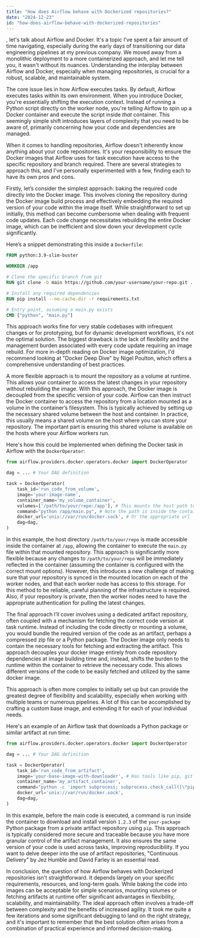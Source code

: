 ```yaml
---
title: "How does Airflow behave with Dockerized repositories?"
date: "2024-12-23"
id: "how-does-airflow-behave-with-dockerized-repositories"
---
```


, let's talk about Airflow and Docker. It's a topic I've spent a fair amount of time navigating, especially during the early days of transitioning our data engineering pipelines at my previous company. We moved away from a monolithic deployment to a more containerized approach, and let me tell you, it wasn't without its nuances. Understanding the interplay between Airflow and Docker, especially when managing repositories, is crucial for a robust, scalable, and maintainable system.

The core issue lies in how Airflow executes tasks. By default, Airflow executes tasks within its own environment. When you introduce Docker, you're essentially shifting the execution context. Instead of running a Python script directly on the worker node, you're telling Airflow to spin up a Docker container and execute the script inside *that* container. This seemingly simple shift introduces layers of complexity that you need to be aware of, primarily concerning how your code and dependencies are managed.

When it comes to handling repositories, Airflow doesn't inherently know anything about your code repositories. It's your responsibility to ensure the Docker images that Airflow uses for task execution have access to the specific repository and branch required. There are several strategies to approach this, and I've personally experimented with a few, finding each to have its own pros and cons.

Firstly, let’s consider the simplest approach: baking the required code directly into the Docker image. This involves cloning the repository during the Docker image build process and effectively embedding the required version of your code within the image itself. While straightforward to set up initially, this method can become cumbersome when dealing with frequent code updates. Each code change necessitates rebuilding the entire Docker image, which can be inefficient and slow down your development cycle significantly.

Here’s a snippet demonstrating this inside a `Dockerfile`:

```dockerfile
FROM python:3.9-slim-buster

WORKDIR /app

# Clone the specific branch from git
RUN git clone -b main https://github.com/your-username/your-repo.git .

# Install any required dependencies
RUN pip install --no-cache-dir -r requirements.txt

# Entry point, assuming a main.py exists
CMD ["python", "main.py"]
```

This approach works fine for very stable codebases with infrequent changes or for prototyping, but for dynamic development workflows, it's not the optimal solution. The biggest drawback is the lack of flexibility and the management burden associated with every code update requiring an image rebuild. For more in-depth reading on Docker image optimization, I'd recommend looking at "Docker Deep Dive" by Nigel Poulton, which offers a comprehensive understanding of best practices.

A more flexible approach is to mount the repository as a volume at runtime. This allows your container to access the latest changes in your repository without rebuilding the image. With this approach, the Docker image is decoupled from the specific version of your code. Airflow can then instruct the Docker container to access the repository from a location mounted as a volume in the container’s filesystem. This is typically achieved by setting up the necessary shared volume between the host and container. In practice, this usually means a shared volume on the host where you can store your repository. The important part is ensuring this shared volume is available on the hosts where your Airflow workers run.

Here's how this could be implemented when defining the Docker task in Airflow with the `DockerOperator`:

```python
from airflow.providers.docker.operators.docker import DockerOperator

dag = ... # Your DAG definition

task = DockerOperator(
    task_id='run_code_from_volume',
    image='your-image-name',
    container_name='my_volume_container',
    volumes=['/path/to/your/repo:/app'], # This mounts the host path to the /app in the container
    command="python /app/main.py", # Note the path is inside the container
    docker_url='unix://var/run/docker.sock', # Or the appropriate url
    dag=dag,
)
```
In this example, the host directory `/path/to/your/repo` is made accessible inside the container at `/app`, allowing the container to execute the `main.py` file within that mounted repository. This approach is significantly more flexible because any changes to `/path/to/your/repo` will be immediately reflected in the container (assuming the container is configured with the correct mount options). However, this introduces a new challenge of making sure that your repository is synced in the mounted location on each of the worker nodes, and that each worker node has access to this storage. For this method to be reliable, careful planning of the infrastructure is required. Also, if your repository is private, then the worker nodes need to have the appropriate authentication for pulling the latest changes.

The final approach I’ll cover involves using a dedicated artifact repository, often coupled with a mechanism for fetching the correct code version at task runtime. Instead of including the code directly or mounting a volume, you would bundle the required version of the code as an artifact, perhaps a compressed zip file or a Python package. The Docker image only needs to contain the necessary tools for fetching and extracting the artifact. This approach decouples your docker image entirely from code repository dependencies at image building time and, instead, shifts the burden to the runtime within the container to retrieve the necessary code. This allows different versions of the code to be easily fetched and utilized by the same docker image.

This approach is often more complex to initially set up but can provide the greatest degree of flexibility and scalability, especially when working with multiple teams or numerous pipelines. A lot of this can be accomplished by crafting a custom base image, and extending it for each of your individual needs.

Here's an example of an Airflow task that downloads a Python package or similar artifact at run time:

```python
from airflow.providers.docker.operators.docker import DockerOperator

dag = ... # Your DAG definition

task = DockerOperator(
    task_id='run_code_from_artifact',
    image='your-base-image-with-downloader', # Has tools like pip, git or wget
    container_name='my_artifact_container',
    command="python -c 'import subprocess; subprocess.check_call([\"pip\", \"install\", \"-i\", \"https://your-artifact-repo/simple\", \"your-package==1.2.3\"])' && python -m your_package.main",
    docker_url='unix://var/run/docker.sock',
    dag=dag,
)

```

In this example, before the main code is executed, a command is run inside the container to download and install version `1.2.3` of the `your-package` Python package from a private artifact repository using `pip`. This approach is typically considered more secure and traceable because you have more granular control of the artifact management. It also ensures the same version of your code is used across tasks, improving reproducibility. If you want to delve deeper into the use of artifact repositories, "Continuous Delivery" by Jez Humble and David Farley is an essential read.

In conclusion, the question of how Airflow behaves with Dockerized repositories isn't straightforward. It depends largely on your specific requirements, resources, and long-term goals. While baking the code into images can be acceptable for simple scenarios, mounting volumes or fetching artifacts at runtime offer significant advantages in flexibility, scalability, and maintainability. The ideal approach often involves a trade-off between complexity and the benefits of increased agility. It took me quite a few iterations and some significant debugging to land on the right strategy, and it's important to remember that the best solution often arises from a combination of practical experience and informed decision-making.
